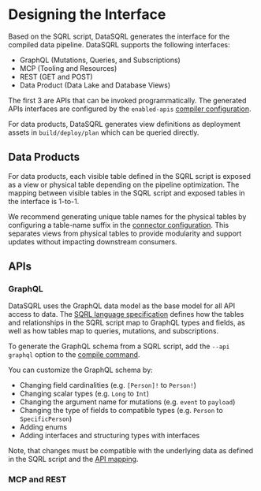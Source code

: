# Designing the Interface

Based on the SQRL script, DataSQRL generates the interface for the compiled data pipeline. DataSQRL supports the following interfaces:

* GraphQL (Mutations, Queries, and Subscriptions)
* MCP (Tooling and Resources)
* REST (GET and POST)
* Data Product (Data Lake and Database Views)

The first 3 are APIs that can be invoked programmatically. The generated APIs interfaces are configured by the `enabled-apis` [compiler configuration](configuration.md#compiler-compiler).

For data products, DataSQRL generates view definitions as deployment assets in `build/deploy/plan` which can be queried directly.

## Data Products

For data products, each visible table defined in the SQRL script is exposed as a view or physical table depending on the pipeline optimization. The mapping between visible tables in the SQRL script and exposed tables in the interface is 1-to-1.

We recommend generating unique table names for the physical tables by configuring a table-name suffix in the [connector configuration](configuration.md). This separates views from physical tables to provide modularity and support updates without impacting downstream consumers. 

## APIs

### GraphQL

DataSQRL uses the GraphQL data model as the base model for all API access to data. The [SQRL language specification](sqrl-language.md#api-mapping) defines how the tables and relationships in the SQRL script map to GraphQL types and fields, as well as how tables map to queries, mutations, and subscriptions.

To generate the GraphQL schema from a SQRL script, add the `--api graphql` option to the [compile command](compiler.md#compile-command).

You can customize the GraphQL schema by:
* Changing field cardinalities (e.g. `[Person]!` to `Person!`)
* Changing scalar types (e.g. `Long` to `Int`)
* Changing the argument name for mutations (e.g. `event` to `payload`)
* Changing the type of fields to compatible types (e.g. `Person` to `SpecificPerson`)
* Adding enums
* Adding interfaces and structuring types with interfaces

Note, that changes must be compatible with the underlying data as defined in the SQRL script and the [API mapping](sqrl-language.md#api-mapping).

### MCP and REST

